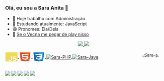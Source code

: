 ### Olá, eu sou a Sara Anita 🦄

- 🔭 Hoje trabalho com Administração
- 🌱 Estudando atualmente: JavaScript
- 😄 Pronomes: Ela/Dela
- 🎵 <a href="https://open.spotify.com/playlist/1OXX6vSQ5dMGygtmWWksdO?si=c61f074edfec4923" target="_blank">Se o Vecna me pegar de play nisso</a>

<div align="center">
  <a href="https://github.com/SaraAnita1">
  <img height="180em" src="https://github-readme-stats.vercel.app/api?username=SaraAnita1&show_icons=true&theme=dracula&include_all_commits=true&count_private=true"/>
  <img height="180em" src="https://github-readme-stats.vercel.app/api/top-langs/?username=SaraAnita1&layout=compact&langs_count=7&theme=dracula"/>
</div>
<div style="display: inline_block"><br>
  <img align="center" alt="Sara-Js" height="30" width="40" src="https://raw.githubusercontent.com/devicons/devicon/master/icons/javascript/javascript-plain.svg">
  <img align="center" alt="Sara-HTML" height="30" width="40" src="https://raw.githubusercontent.com/devicons/devicon/master/icons/html5/html5-original.svg">
  <img align="center" alt="Sara-CSS" height="30" width="40" src="https://raw.githubusercontent.com/devicons/devicon/master/icons/css3/css3-original.svg">
  <img align="center" alt="Sara-PHP" height="30" width="40" img src="https://cdn.jsdelivr.net/gh/devicons/devicon/icons/php/php-plain.svg" />
  <img align="center" alt="Sara-Java" height="30" width="40" img src="https://cdn.jsdelivr.net/gh/devicons/devicon/icons/java/java-original-wordmark.svg" />
  <img align="right" alt="Sara-pic" height="150" style="border-radius:50px;" src="https://media.discordapp.net/attachments/925377188402987058/993720548804804670/download20220702002955.png?width=467&height=467">
</div>
 
  ##
 
<div> 
  <a href="https://www.instagram.com/saah.desa/" target="_blank"><img src="https://img.shields.io/badge/-Instagram-%23E4405F?style=for-the-badge&logo=instagram&logoColor=white" target="_blank"></a>
 	<a href="https://www.twitch.tv/mrs_satalin" target="_blank"><img src="https://img.shields.io/badge/Twitch-9146FF?style=for-the-badge&logo=twitch&logoColor=white" target="_blank"></a>
 <a href="https://discord.gg/uvcMvPxmRJ" target="_blank"><img src="https://img.shields.io/badge/Discord-7289DA?style=for-the-badge&logo=discord&logoColor=white" target="_blank"></a> 
  <a href = "mailto:sara.anita.desa@gmail.com"><img src="https://img.shields.io/badge/-Gmail-%23333?style=for-the-badge&logo=gmail&logoColor=white" target="_blank"></a>
  <a href="https://www.linkedin.com/in/sara-anita-de-sá-5b9378b4/" target="_blank"><img src="https://img.shields.io/badge/-LinkedIn-%230077B5?style=for-the-badge&logo=linkedin&logoColor=white" target="_blank"></a> 
 </div>
